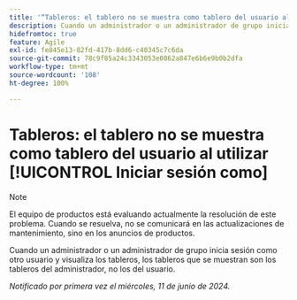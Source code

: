 ```yaml
---
title: '“Tableros: el tablero no se muestra como tablero del usuario al utilizar Iniciar sesión como”'
description: Cuando un administrador o un administrador de grupo inicia sesión como otro usuario y visualiza los tableros, los tableros que se muestran son los tableros del administrador, no los del usuario.
hidefromtoc: true
feature: Agile
exl-id: fe845e13-82fd-417b-8dd6-c40345c7c6da
source-git-commit: 78c9f85a24c3343053e0862a847e6b6e9b0b2dfa
workflow-type: tm+mt
source-wordcount: '108'
ht-degree: 100%

---
```


# Tableros: el tablero no se muestra como tablero del usuario al utilizar [!UICONTROL Iniciar sesión como]

>[!NOTE]
>
>El equipo de productos está evaluando actualmente la resolución de este problema. Cuando se resuelva, no se comunicará en las actualizaciones de mantenimiento, sino en los anuncios de productos.

Cuando un administrador o un administrador de grupo inicia sesión como otro usuario y visualiza los tableros, los tableros que se muestran son los tableros del administrador, no los del usuario.

_Notificado por primera vez el miércoles, 11 de junio de 2024._

